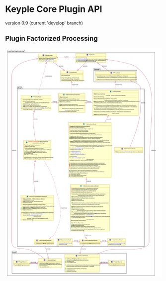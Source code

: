 # Keyple Core Plugin API
version 0.9 (current 'develop' branch)

## Plugin Factorized Processing
![Plugin Factorized Processing v0.9](img/KeypleCore_PluginApi_ClassDiag_SE_Proxy_PluginInternalImpl_0_9.svg)


